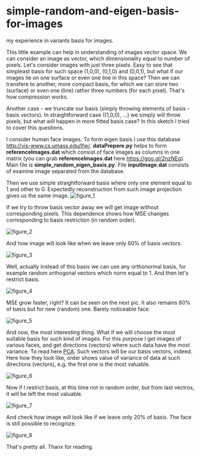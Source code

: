# simple-random-and-eigen-basis-for-images
my experience in variants basis for images.

This little example can help in understanding of images vector space. 
We can consider an image as vector, which dimensionality equal to number of pixels. Let's consider images with just three pixels. Easy to see that simpleast basis for such space (1,0,0), (0,1,0) and (0,0,1), but what if our images lie on one surface or even one line in this space? Then we can transfere to another, more compact basis, for which we can store two (surface) or even one (line) rather three numbers (for each pixel). That's how compression  works.

Another case - we truncate our basis (simply throwing elements of basis - basis vectors). In straightforward case ((1,0,0), ...) we simply will throw pixels, but what will happen in more fitted basis case? In this sketch I tried to cover this questions.

I consider human face images. To form eigen basis I use this database http://vis-www.cs.umass.edu/lfw/. **dataPrepere.py** helps to form **referenceImages.dat** which consist of face images as columns in one matrix (you can grab **referenceImages.dat** here https://goo.gl/2nzNEq). Main file is  **simple_random_eigen_basis.py**.  File **inputImage.dat** consists of examine image separated from the database. 

Then we use simple straightforward basis where only one element equal to 1 and other to 0. Expectedly reconstruction from such image projection gives us the same image.
![figure_1](https://cloud.githubusercontent.com/assets/19648595/26155243/98dfd678-3b23-11e7-9a0e-57b60e7f8a60.png)

If we try to throw basis vector away we will get image without corresponding pixels. This dependence shows how MSE changes corresponding to basis restriction (in random order).

![figure_2](https://cloud.githubusercontent.com/assets/19648595/26155245/98ff2816-3b23-11e7-87f9-ee444b3bee4c.png)

And how image will look like when we leave only 60% of basis vectors.

![figure_3](https://cloud.githubusercontent.com/assets/19648595/26155244/98fa2b9a-3b23-11e7-94b1-82cdc5538ed3.png)

Well, actually instead of this basis we can use any orthonormal basis, for example random orthogonal vectors which norm equal to 1. And then let's restrict basis.

![figure_4](https://cloud.githubusercontent.com/assets/19648595/26155239/98d2a962-3b23-11e7-9e15-d207a39b00a5.png)

MSE grow faster, right? It can be seen on the next pic.
It also remains 60% of basis but for new (random) one. Barely noticeable face.

![figure_5](https://cloud.githubusercontent.com/assets/19648595/26155240/98d4bf0e-3b23-11e7-946c-9a8da286ad2c.png)

And now, the most interesting thing. What if we will choose the most suitable basis for such kind of images. For this purpose I get images of various faces, and get directions (vectors) where such data have the most variance. To read here [PCA](https://en.wikipedia.org/wiki/Principal_component_analysis). Such vectors will be our basis vectors, indeed. Here how they look like, order shows value of variance of data at such directions (vectors), e.g. the first one is the most valuable.

![figure_6](https://cloud.githubusercontent.com/assets/19648595/26155238/98d1f04e-3b23-11e7-83f2-b9759d47f645.png)

Now if I restrict basis, at this time not in random order, but from last vectros, it will be left the most valuable.

![figure_7](https://cloud.githubusercontent.com/assets/19648595/26155241/98d9d1c4-3b23-11e7-9cca-bfa6d85063c2.png)

And check how image will look like if we leave only 20% of basis. The face is still possible to recognize.

![figure_8](https://cloud.githubusercontent.com/assets/19648595/26155242/98db416c-3b23-11e7-8c35-7bb53820a593.png)

That's pretty all.
Thanx for reading. 
